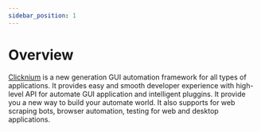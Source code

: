 ```yaml
---
sidebar_position: 1
---
```


# Overview
[Clicknium](https://www.clicknium.com) is a new generation GUI automation framework for all types of applications. It provides easy and smooth developer experience with high-level API for automate GUI application and intelligent pluggins. It provide you a new way to build your automate world. It also supports for web scraping bots, browser automation, testing for web and desktop applications. 
